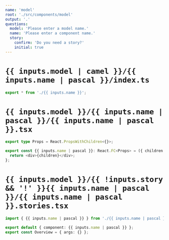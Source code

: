 ```yaml
---
name: 'model'
root: './src/components/model'
output: '.'
questions:
  model: 'Please enter a model name.'
  name: 'Please enter a component name.'
  story:
    confirm: 'Do you need a story?'
    initial: true
---
```


# `{{ inputs.model | camel }}/{{ inputs.name | pascal }}/index.ts`

```typescript
export * from './{{ inputs.name }}';
```

# `{{ inputs.model }}/{{ inputs.name | pascal }}/{{ inputs.name | pascal }}.tsx`

```typescript
export type Props = React.PropsWithChildren<{}>;

export const {{ inputs.name | pascal }}: React.FC<Props> = ({ children }) => {
  return <div>{children}</div>;
};
```

# `{{ inputs.model }}/{{ !inputs.story && '!' }}{{ inputs.name | pascal }}/{{ inputs.name | pascal }}.stories.tsx`

```typescript
import { {{ inputs.name | pascal }} } from './{{ inputs.name | pascal }}';

export default { component: {{ inputs.name | pascal }} };
export const Overview = { args: {} };
```